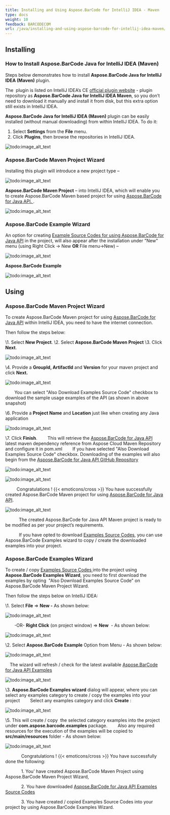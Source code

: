 ```yaml
---
title: Installing and Using Aspose.BarCode for IntelliJ IDEA - Maven
type: docs
weight: 10
feedback: BARCODECOM
url: /java/installing-and-using-aspose-barcode-for-intellij-idea-maven/
---
```


## **Installing**
### **How to Install Aspose.BarCode Java for IntelliJ IDEA (Maven)**
Steps below demonstrates how to install **Aspose.BarCode Java for IntelliJ IDEA (Maven)** plugin.

The  plugin is listed on IntelliJ IDEA’s CE [official plugin website](https://goo.gl/aTKliM) - plugin repository as **Aspose.BarCode Java for IntelliJ IDEA Maven**, so you don’t need to download it manually and install it from disk, but this extra option still exists in IntelliJ IDEA.

**Aspose.BarCode Java for IntelliJ IDEA (Maven)** plugin can be easily installed (without manual downloading) from within IntelliJ IDEA. To do it:

1. Select **Settings** from the **File** menu.
1. Click **Plugins**, then browse the repositories in IntelliJ IDEA. 

![todo:image_alt_text](http://i.imgur.com/ZMrQFKM.jpg)
### **Aspose.BarCode Maven Project Wizard**
Installing this plugin will introduce a new project type – 

![todo:image_alt_text](http://download-codeplex.sec.s-msft.com/Download/SourceControlFileDownload.ashx?ProjectName=aspose-barcodejavaintellij&changeSetId=a64ec7f38553b1ef4121393d39426b33c2314f2b&itemId=src%2fresources%2fasposeSmall.png)

**Aspose.BarCode Maven Project** – into IntelliJ IDEA, which will enable you to create Aspose.BarCode Maven based project for using [Aspose.BarCode for Java API. ](http://goo.gl/WU9cOL). 

![todo:image_alt_text](http://i.imgur.com/qdQAgmp.jpg)
### **Aspose.BarCode Example Wizard**
An option for creating [Example Source Codes for using Aspose.BarCode for Java API](https://goo.gl/xsNu4C) in the project, will also appear after the installation under "New" menu (using Right Click -> New **OR** File menu->New) – 

![todo:image_alt_text](http://download-codeplex.sec.s-msft.com/Download/SourceControlFileDownload.ashx?ProjectName=aspose-barcodejavaintellij&changeSetId=a64ec7f38553b1ef4121393d39426b33c2314f2b&itemId=src%2fresources%2fasposeSmall.png)

**Aspose.BarCode Example**

![todo:image_alt_text](http://i.imgur.com/tQgNZGz.jpg)
## **Using**
### **Aspose.BarCode Maven Project Wizard**
To create Aspose.BarCode Maven project for using [Aspose.BarCode for Java API](http://goo.gl/19r8Tz) within IntelliJ IDEA, you need to have the internet connection.

Then follow the steps below:

\1. Select **New Project**.
\2. Select **Aspose.BarCode Maven Project** 
\3. Click **Next**. 

![todo:image_alt_text](http://i.imgur.com/qdQAgmp.jpg)


\4. Provide a **GroupId, ArtifactId** and **Version** for your maven project and click **Next.**

![todo:image_alt_text](http://i.imgur.com/vGnBeF7.jpg)


`    `You can select "Also Download Examples Source Code" checkbox to download the sample usage examples of the API (as shown in above snapshot)

\6. Provide a **Project Name** and **Location** just like when creating any Java application

![todo:image_alt_text](http://i.imgur.com/URLtPNP.jpg)


\7. Click **Finish**.
`    `This will retrieve the [Aspose.BarCode for Java API](http://goo.gl/19r8Tz) latest maven dependency reference from Aspose Cloud Maven Repository and configure it in pom.xml
`    `If you have selected "Also Download Examples Source Code" checkbox. Downloading of the examples will also begin from the [Aspose.BarCode for Java API GitHub Repository](https://goo.gl/xsNu4C)

![todo:image_alt_text](http://i.imgur.com/Wp5Syrl.jpg)

![todo:image_alt_text](http://i.imgur.com/SZRvLGU.jpg)

`     `Congratulations ! {{< emoticons/cross >}} You have successfully created Aspose.BarCode Maven project for using [Aspose.BarCode for Java API](http://goo.gl/19r8Tz).

![todo:image_alt_text](http://i.imgur.com/BwbbvpM.jpg)

`      `The created Aspose.BarCode for Java API Maven project is ready to be modified as per your project’s requirements.

`      `If you have opted to download [Examples Source Codes](https://goo.gl/xsNu4C), you can use Aspose.BarCode Examples wizard to copy / create the downloaded examples into your project.
### **Aspose.BarCode Examples Wizard**
To create / copy [Examples Source Codes ](https://goo.gl/xsNu4C)into the project using **Aspose.BarCode Examples Wizard**, you need to first download the examples by opting  "Also Download Examples Source Code" on Aspose.BarCode Maven Project Wizard.

Then follow the steps below on IntelliJ IDEA:

\1. Select **File** => **New -** As shown below: 

![todo:image_alt_text](http://i.imgur.com/N8tT9Q0.jpg)


`    `-OR- **Right Click** (on project window) => **New**  - As shown below: 

![todo:image_alt_text](http://i.imgur.com/aUBWkhp.jpg)


\2. Select **Aspose.BarCode Example** Option from Menu - As shown below: 

![todo:image_alt_text](http://i.imgur.com/lnCkDH8.jpg)


`  `The wizard will refresh / check for the latest available [Aspose.BarCode for Java API Examples](https://goo.gl/xsNu4C)

![todo:image_alt_text](http://i.imgur.com/5PZwsuq.jpg)


\3. **Aspose.BarCode Examples wizard** dialog will appear, where you can select any examples category to create / copy the examples into your project
`    `Select any examples category and click **Create** : 

![todo:image_alt_text](http://i.imgur.com/qdQAgmp.jpg)


\5. This will create / copy  the selected category examples into the project under **com.aspose.barcode.examples** package.
`    `Also any required resources for the execution of the examples will be copied to **src/main/resources** folder - As shown below:

![todo:image_alt_text](http://i.imgur.com/FwtpfiS.jpg)



`       `Congratulations ! {{< emoticons/cross >}} You have successfully done the following:

`       `1. You' have created Aspose.BarCode Maven Project using Aspose.BarCode Maven Project Wizard,

`       `2. You have downloaded [Aspose.BarCode for Java API Examples Source Codes](https://goo.gl/xsNu4C)

`       `3. You have created / copied Examples Source Codes into your project by using Aspose.BarCode Examples Wizard.
